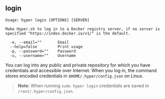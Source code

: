 ## login

    Usage: hyper login [OPTIONS] [SERVER]

    Make Hyper.sh to log in to a Docker registry server, if no server is
	specified "https://index.docker.io/v1/" is the default.

      -e, --email=""       Email
      --help=false         Print usage
      -p, --password=""    Password
      -u, --username=""    Username

You can log into any public and private repository for which you have credentials and accessible over Internet.  When you log in, the command stores encoded credentials in `$HOME/.hyper/config.json` on Linux.

> **Note**:  When running `sudo hyper login` credentials are saved in `/root/.hyper/config.json`.
>
